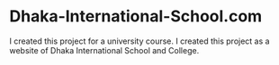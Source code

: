 # Dhaka-International-School.com
 I created this project for a university course. I created this project as a website of Dhaka International School and College.
